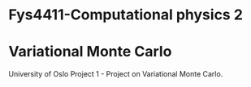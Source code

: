 # Fys4411-Computational physics 2
# Variational Monte Carlo
University of Oslo
Project 1 - Project on Variational Monte Carlo.

